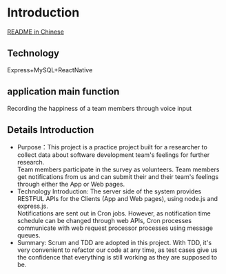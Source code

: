 # Introduction
[README in Chinese](README.md)
## Technology
Express+MySQL+ReactNative
## application main function
Recording the happiness of a team members through voice input
## Details Introduction
* Purpose：This project is a practice project built for a researcher to collect data about software development team's feelings for further research. <br>
		   Team members participate in the survey as volunteers. Team members get notifications from us and can submit their and their team's feelings through either the App or Web pages.
* Technology Introduction: The server side of the system provides RESTFUL APIs for the Clients (App and Web pages), using node.js and express.js. <br> 
						   Notifications are sent out in Cron jobs. However, as notification time schedule can be changed through web APIs, Cron processes communicate with web request processor processes using message queues.
* Summary: Scrum and TDD are adopted in this project. With TDD, it's very convenient to refactor our code at any time, as test cases give us the confidence that everything is still working as they are supposed to be.


